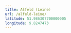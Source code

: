 ```yaml
---
title: Alfeld (Leine)
url: /alfeld-leine/
latitude: 51.986307700000005
longitude: 9.8247473
---
```

